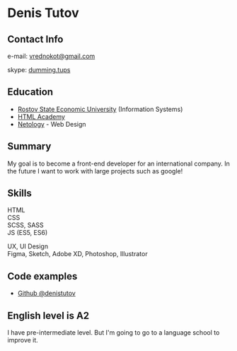 # Denis Tutov

## Contact Info

e-mail: [vrednokot@gmail.com](mailto:vrednokot@gmail.com)

skype: [dumming.tups](skype:dumming.tups)

## Education
* [Rostov State Economic University](https://rsue.ru/fakultety/FKTIB/kaf-ISIPI/) (Information Systems)
* [HTML Academy](https://htmlacademy.ru/profile/vrednokot/certificates)
* [Netology](https://netology.ru/backend/api/user/programs/650/pdf_certificate) - Web Design

## Summary
My goal is to become a front-end developer for an international company. 
In the future I want to work with large projects such as google!

## Skills
HTML  
CSS  
SCSS, SASS  
JS (ES5, ES6)

UX, UI Design  
Figma, Sketch, Adobe XD, Photoshop, Illustrator 

## Code examples
* [Github @denistutov](https://github.com/denistutov)

## English level is A2
I have pre-intermediate level. 
But I'm going to go to a language school to improve it.
